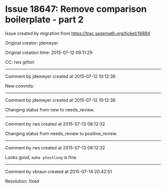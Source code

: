 # Issue 18647: Remove comparison boilerplate - part 2

Issue created by migration from https://trac.sagemath.org/ticket/18884

Original creator: jdemeyer

Original creation time: 2015-07-12 09:11:29

CC:  rws jpflori




---

Comment by jdemeyer created at 2015-07-12 10:12:36

New commits:


---

Comment by jdemeyer created at 2015-07-12 10:12:36

Changing status from new to needs_review.


---

Comment by rws created at 2015-07-13 08:12:32

Changing status from needs_review to positive_review.


---

Comment by rws created at 2015-07-13 08:12:32

Looks good, `make ptestlong` is fine.


---

Comment by vbraun created at 2015-07-14 20:42:51

Resolution: fixed
